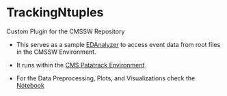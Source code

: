 # TrackingNtuples
Custom Plugin for the CMSSW Repository

* This serves as a sample [EDAnalyzer](https://twiki.cern.ch/twiki/bin/view/Main/CMSSWatFNALANALYZER) 
to access event data from root files in the CMSSW Environment.

* It runs within the [CMS Patatrack Environment](https://github.com/cms-patatrack/cmssw/).

* For the Data Preprocessing, Plots, and Visualizations check the [Notebook](TrackingNtuples/scripts/Tracking%20Data%20Visualizer%20v2.ipynb)
